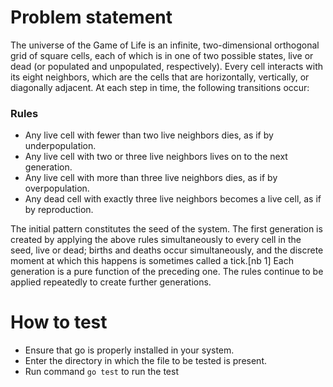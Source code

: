 # Problem statement
The universe of the Game of Life is an infinite, two-dimensional orthogonal grid of square cells, each 
of which is in one of two possible states, live or dead (or populated and unpopulated, respectively). 
Every cell interacts with its eight neighbors, which are the cells that are horizontally, vertically, or 
diagonally adjacent. At each step in time, the following transitions occur:

### Rules
- Any live cell with fewer than two live neighbors dies, as if by underpopulation.
- Any live cell with two or three live neighbors lives on to the next generation.
- Any live cell with more than three live neighbors dies, as if by overpopulation.
- Any dead cell with exactly three live neighbors becomes a live cell, as if by reproduction.

The initial pattern constitutes the seed of the system. The first generation is created by applying the 
above rules simultaneously to every cell in the seed, live or dead; births and deaths occur 
simultaneously, and the discrete moment at which this happens is sometimes called a tick.[nb 1] Each 
generation is a pure function of the preceding one. The rules continue to be applied repeatedly to 
create further generations.

# How to test
- Ensure that go is properly installed in your system.
- Enter the directory in which the file to be tested is present.
- Run command `go test` to run the test
